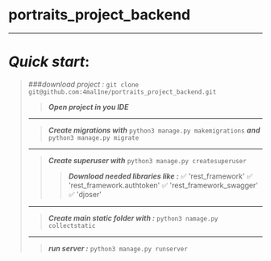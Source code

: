 # portraits_project_backend
___
# ***Quick start***: 
>###*download project :* 
>`git clone git@github.com:4mal1ne/portraits_project_backend.git`
>> ***Open project in you IDE***
> ___
>> ***Create migrations with*** `python3 manage.py makemigrations`
> ***and*** `python3 manage.py migrate`
> ___
>> ***Create superuser with*** `python3 manage.py createsuperuser`
>>> ***Download needed libraries like :***
> :white_check_mark: 'rest_framework'
> :white_check_mark: 'rest_framework.authtoken'
> :white_check_mark: 'rest_framework_swagger'
> :white_check_mark: 'djoser'
> ___
>> ***Create main static folder with :*** `python3 namage.py collectstatic`
>___
>> ***run server :*** `python3 manage.py runserver`



